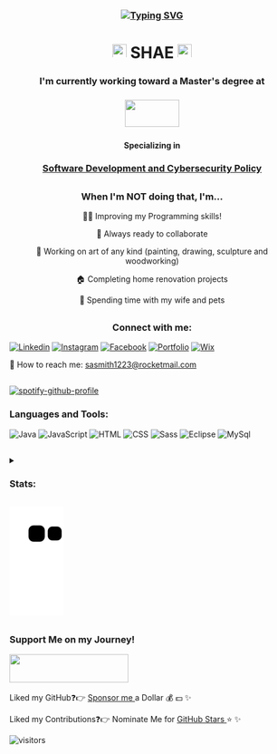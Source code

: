 
<h3 align="center">
    <a href="https://git.io/typing-svg"><img src="https://readme-typing-svg.demolab.com?font=Avenir&duration=2000&pause=1000&color=FFFFFF&center=true&multiline=true&width=435&lines=Hi%2C+I%E2%80%99m+Shannon+Smith+;but+almost+everyone+calls+me" alt="Typing SVG" />
    </a>
</h3>

<h1 align="center"> 
    <img src="https://raw.githubusercontent.com/iampavangandhi/iampavangandhi/master/gifs/Hi.gif" width="25" height="25">  SHAE  
    <img src="https://raw.githubusercontent.com/iampavangandhi/iampavangandhi/master/gifs/Hi.gif" width="25" height="25">
</h1>

<h3 align="center">
    I'm currently working toward a Master's degree at 
</h3>

<h3 align="center">
    <img src="https://upload.wikimedia.org/wikipedia/commons/6/60/Virginia_Tech_Hokies_logo.svg" height="48" width="96"/>
    </a>
</h3>

<h4 align="center">
    Specializing in 
</h4>

<h3 align="center">
    <a href="https://vtmit.vt.edu/academics/curriculum.html#graduate-certificates">
        Software Development and Cybersecurity Policy
    </a>
</h3>

<h2></h2>

<h3 align="center">
    When I'm NOT doing that, I'm...
</h3>
<p  align="center"><a> 👨‍💻 Improving my Programming skills! </a></p>
<p  align="center"><a> 🚀 Always ready to collaborate </a></p>
<p  align="center"><a> 🎨 Working on art of any kind (painting, drawing, sculpture and woodworking) </a>
<p  align="center"><a> 🏠 Completing home renovation projects </a>
<p  align="center"><a> 💍 Spending time with my wife and pets </a>


<h2>
</h2>

<h3 align="center">
    Connect with me:
</h3>

   [![Linkedin](https://user-images.githubusercontent.com/75339573/189492088-7ca9ba8e-4cc0-4455-a7e2-4c7f23a8d9a0.png)](https://www.linkedin.com/in/shae-smith1223/)
   [![Instagram](https://user-images.githubusercontent.com/75339573/189492129-4eb6d047-7079-4a21-b0fa-d1cb8afb18ec.png)](https://www.instagram.com/shaeasis/)
   [![Facebook](https://user-images.githubusercontent.com/75339573/189492071-a27b3293-7983-4adf-851e-93fc1fdc9757.png)](https://www.facebook.com/shaesmith1223")
   [![Portfolio](https://img.icons8.com/nolan/48/s.png)](https://thereisnospoon1223.github.io/Shae%20Smith/index.html)
   [![Wix](https://user-images.githubusercontent.com/75339573/189492299-8fe30fb6-b0ff-4406-bbf2-fa7f8f41645d.png)](https://shae1223.wixsite.com/shaesmith)
    <p> 📧 How to reach me: sasmith1223@rocketmail.com </p>
    
<h2></h2>

   [![spotify-github-profile](https://spotify-github-profile.vercel.app/api/view?uid=125645949&cover_image=true&theme=default)](https://github.com/kittinan/spotify-github-profile)

<h3>
    Languages and Tools:
</h3>

   ![Java](https://img.icons8.com/color/48/000000/java-coffee-cup-logo--v1.png)
   ![JavaScript](https://img.icons8.com/fluency/48/000000/javascript.png)
   ![HTML](https://img.icons8.com/color/48/000000/html-5--v1.png)
   ![CSS](https://img.icons8.com/color/48/000000/css3.png)
   ![Sass](https://img.icons8.com/color/48/000000/sass.png)
   ![Eclipse](https://img.icons8.com/nolan/64/java-eclipse.png)
   ![MySql](https://img.icons8.com/color/48/000000/mysql-logo.png)

<h2>
</h2>

<details>
    
<summary>
    <h3>
        Stats:
    </h3>
    </summary>
<br>

   [![GitHub Streak](https://streak-stats.demolab.com?user=thereisnospoon1223&theme=radical&hide_border=true&date_format=M%20j%5B%2C%20Y%5D&ring=8508B4&fire=FF8622&sideNums=8508B4)](https://git.io/streak-stats)

   [![GitHub Read Me Stats](https://github-readme-stats.vercel.app/api?username=thereisnospoon1223&theme=radical&hide_border=true&count_private=true)](https://github.com/thereisnospoon1223/github-readme-stats)  

   [![GitHub Top Langs](https://github-readme-stats.vercel.app/api/top-langs/?username=thereisnospoon1223&&theme=radical&hide_border=true&layout=compact)](https://github.com/thereisnospoon1223/github-readme-stats)
 
</details>

![snake gif](https://github.com/BrunoGonSouza/BrunoGonSouza/blob/output/github-contribution-grid-snake.svg)

<h2></h2>

<h3>
    Support Me on my Journey!
</h3>

<a href="https://www.buymeacoffee.com/shaesmith1223">
    <img src="https://camo.githubusercontent.com/28aae05a0fba45679e8e27d90609601e249b64a5fe30dfef05495de4f4e318d4/68747470733a2f2f63646e2e6275796d6561636f666665652e636f6d2f627574746f6e732f76322f64656661756c742d79656c6c6f772e706e67" height="50" width="210"> 
</a>

Liked my GitHub❓👉 <a href="https://github.com/sponsors/thereisnospoon1223/dashboard/profile"> Sponsor me </a> a Dollar 💰 💵 ✨
  
Liked my Contributions❓👉 Nominate Me for <a href="https://stars.github.com/nominate/"> GitHub Stars </a>⭐ ✨ 

![visitors](https://visitor-badge.glitch.me/badge?page_id=thereisnospoon1223.visitor-badge&left_color=blue&right_color=purple)

<!---
thereisnospoon1223/thereisnospoon1223 is a ✨ special ✨ repository because its `README.md` (this file) appears on your GitHub profile.
You can click the Preview link to take a look at your changes.
--->

